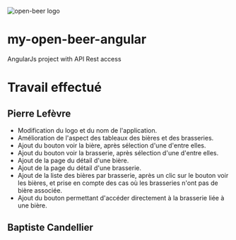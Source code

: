 ![open-beer logo](http://i.imgur.com/xiYslnz.png "open-beer logo")
# my-open-beer-angular
AngularJs project with API Rest access

# Travail effectué
## Pierre Lefèvre
* Modification du logo et du nom de l'application.
* Amélioration de l'aspect des tableaux des bières et des brasseries.
* Ajout du bouton voir la bière, après sélection d'une d'entre elles.
* Ajout du bouton voir la brasserie, après sélection d'une d'entre elles.
* Ajout de la page du détail d'une bière.
* Ajout de la page du détail d'une brasserie.
* Ajout de la liste des bières par brasserie, après un clic sur le bouton voir les bières, et prise en compte des cas où les brasseries n'ont pas de bière associée.
* Ajout du bouton permettant d'accéder directement à la brasserie liée à une bière.

## Baptiste Candellier
